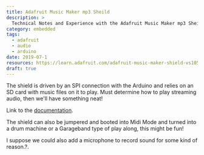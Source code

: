 ```yaml
---
title: Adafruit Music Maker mp3 Sheild
description: >
  Technical Notes and Experience with the Adafruit Music Maker mp3 Sheild. 
category: embedded
tags: 
  - adafruit
  - audio
  - arduino
date: 2019-07-1
resources: https://learn.adafruit.com/adafruit-music-maker-shield-vs1053-mp3-wav-wave-ogg-vorbis-player/assembly
draft: true
---
```


The shield is driven by an SPI connection with the Arduino and relies
on an SD card with music files on it to play.  Must determine how to
play streaming audio, then we'll have something neat!

Link to the [documentation](https://learn.adafruit.com/adafruit-music-maker-shield-vs1053-mp3-wav-wave-ogg-vorbis-player/assembly). 

The shield can also be jumpered and booted into Midi Mode and turned
into a drum machine or a Garageband type of play along, this might be
fun!

I suppose we could also add a microphone to record sound for some kind
of reason.?.


